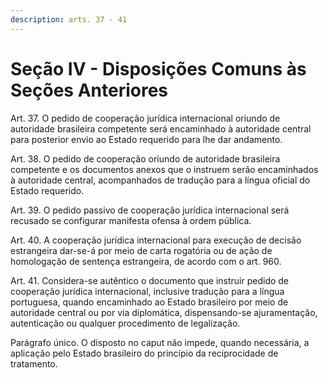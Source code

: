 ```yaml
---
description: arts. 37 - 41
---
```


# Seção IV - Disposições Comuns às Seções Anteriores

Art. 37. O pedido de cooperação jurídica internacional oriundo de autoridade brasileira competente será encaminhado à autoridade central para posterior envio ao Estado requerido para lhe dar andamento.

Art. 38. O pedido de cooperação oriundo de autoridade brasileira competente e os documentos anexos que o instruem serão encaminhados à autoridade central, acompanhados de tradução para a língua oficial do Estado requerido.

Art. 39. O pedido passivo de cooperação jurídica internacional será recusado se configurar manifesta ofensa à ordem pública.

Art. 40. A cooperação jurídica internacional para execução de decisão estrangeira dar-se-á por meio de carta rogatória ou de ação de homologação de sentença estrangeira, de acordo com o art. 960.

Art. 41. Considera-se autêntico o documento que instruir pedido de cooperação jurídica internacional, inclusive tradução para a língua portuguesa, quando encaminhado ao Estado brasileiro por meio de autoridade central ou por via diplomática, dispensando-se ajuramentação, autenticação ou qualquer procedimento de legalização.

Parágrafo único. O disposto no caput não impede, quando necessária, a aplicação pelo Estado brasileiro do princípio da reciprocidade de tratamento.
